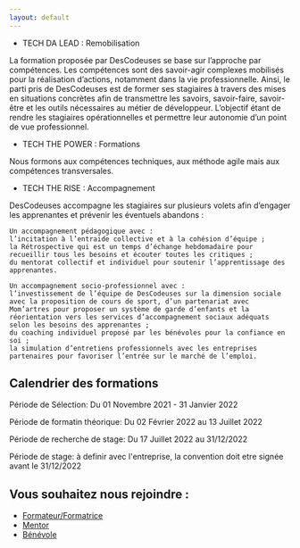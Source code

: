 ```yaml
---
layout: default
---
```



<div id="remobilisation">
  <ul>
    <li>TECH DA LEAD : Remobilisation</li>
  </ul>  
  <p>
    La formation proposée par DesCodeuses se base sur l’approche par compétences. 
    Les compétences sont des savoir-agir complexes mobilisés pour la réalisation d’actions, notamment dans la vie professionnelle. Ainsi, le parti pris de DesCodeuses est de former ses stagiaires à travers des mises en situations concrètes afin de transmettre les savoirs, savoir-faire, savoir-être et les outils nécessaires au métier de développeur. 
    L’objectif étant de rendre les stagiaires opérationnelles et permettre leur autonomie d’un point de vue professionnel.
  </p>
</div>
<div id="formations">
  <ul>
    <li>TECH THE POWER : Formations</li>
  </ul>
  <p>
    Nous formons aux compétences techniques,  aux méthode agile mais aux compétences transversales.
  </p>
</div>
<div id="accompagnement">
  <ul>
    <li>TECH THE RISE : Accompagnement</li>
  </ul>
  <p>DesCodeuses accompagne les stagiaires sur plusieurs volets afin d’engager les apprenantes et prévenir les éventuels abandons :

    Un accompagnement pédagogique avec :
    l’incitation à l’entraide collective et à la cohésion d’équipe ;
    la Rétrospective qui est un temps d’échange hebdomadaire pour recueillir tous les besoins et écouter toutes les critiques ;
    du mentorat collectif et individuel pour soutenir l’apprentissage des apprenantes.
    
    Un accompagnement socio-professionnel avec :
    l’investissement de l’équipe de DesCodeuses sur la dimension sociale avec la proposition de cours de sport, d’un partenariat avec Mom’artres pour proposer un système de garde d’enfants et la réorientation vers les services d’accompagnement sociaux adéquats selon les besoins des apprenantes ;
    du coaching individuel proposé par les bénévoles pour la confiance en soi ;
    la simulation d’entretiens professionnels avec les entreprises partenaires pour favoriser l’entrée sur le marché de l’emploi.
  </p>
</div>

<section>
  <h2>Calendrier des formations</h2>
  <p>Période de Sélection: Du 01 Novembre 2021 -  31 Janvier 2022</p>
  <p>Période de formatin théorique: Du 02 Février 2022 au 13 Juillet 2022</p>
  <p>Période de recherche de stage: Du 17 Juillet 2022 au 31/12/2022</p>
  <p>Période de stage: à definir avec l'entreprise, la convention doit etre signée avant le 31/12/2022</p>
</section>

<section>
  <h2>Vous souhaitez nous rejoindre :</h2>
  <ul>
    <li><a href="mailto:contact@descodeuses.org?subject=Devenir%20formateur">Formateur/Formatrice</a></li>
    <li><a href="mailto:contact@descodeuses.org?subject=Devenir%20mentor">Mentor</a></li>
    <li><a href="mailto:contact@descodeuses.org?subject=Devenir%20bénévole">Bénévole</a></li>
  </ul>
</section>